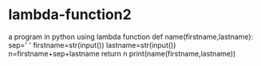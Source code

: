 # lambda-function2
a program in python using lambda function
def name(firstname,lastname):
    sep=' '
    firstname=str(input())
    lastname=str(input())
    n=firstname+sep+lastname
    return n
print(name(firstname,lastname))

